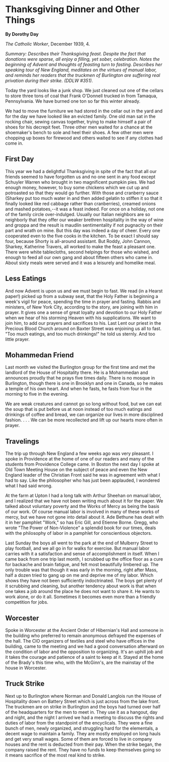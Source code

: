 Thanksgiving Dinner and Other Things
====================================

**By Dorothy Day**

*The Catholic Worker*, December 1939, 4.

*Summary: Describes their Thanksgiving feast. Despite the fact that
donations were sparse, all enjoy a filling, yet sober, celebration.
Notes the beginning of Advent and thoughts of feasting turn to fasting.
Describes her speaking tour of New England, meditates on the virtues of
manual labor, and reminds her readers that the truckmen of Burlington
are suffering real privation during their strike. (DDLW \#351).*

Today the yard looks like a junk shop. We just cleaned out one of the
cellars to store three tons of coal that Frank O'Donnell trucked in from
Tamaqua, Pennsylvania. We have burned one ton so far this winter
already.

We had to move the furniture we had stored in the cellar out in the yard
and for the day we have looked like an evicted family. One old man sat
in the rocking chair, sewing canvas together, trying to make himself a
pair of shoes for his decrepit feet. Three other men waited for a chance
at the shoemaker's bench to sole and heel their shoes. A few other men
were chopping up boxes for firewood and others waited to see if any
clothes had come in.

First Day
---------

This year we had a delightful Thanksgiving in spite of the fact that all
our friends seemed to have forgotten us and no one sent in any food
except Schuyler Warren who brought in two magnificent pumpkin pies. We
had enough money, however, to buy some chickens which we cut up and
potroasted so that they would go further. With those and cranberry sauce
(Sharkey put too much water in and then added gelatin to stiffen it so
that it finally looked like red cabbage rather than cranberries),
creamed onions and mashed potatoes,--it was a feast indeed. For once on
a holiday, not one of the family circle over-indulged. Usually our
Italian neighbors are so neighborly that they offer our weaker brethren
hospitality in the way of wine and groppa and the result is maudlin
sentimentality if not pugnacity on their part and wrath on mine. But
this day was indeed a day of cheer. Every one cooperated even to the
five cooks in the kitchen. To be exact I should say four, because Shorty
is all-around assistant. But Roddy, John Cannon, Sharkey, Katherine
Travers, all worked to make the feast a pleasant one. There were white
tablecloths, second helpings for those who wished, and enough to feed
all our own gang and about fifteen others who came in. About sixty meals
were served and it was a leisurely and homelike meal.

Less Eatings
------------

And now Advent is upon us and we must begin to fast. We read (in a
Hearst paper!) picked up from a subway seat, that the Holy Father is
beginning a week's vigil for peace, spending the time in prayer and
fasting. Rabbis and ministers, of New York City, according to the story,
are joining with him in prayer. It gives one a sense of great loyalty
and devotion to our Holy Father when we hear of his storming Heaven with
his supplications. We want to join him, to add our prayers and
sacrifices to his. Last Lent our priest in the Precious Blood Church
around on Baxter Street was enjoining us all to fast. "Too much eatings,
and too much drinkings!" he told us sternly. And too little prayer.

Mohammedan Friend
-----------------

Last month we visited the Burlington group for the first time and met
the landlord of the House of Hospitality there. He is a Mohammedan and
announces proudly that he prays five times daily. There is no mosque in
Burlington, though there is one in Brooklyn and one in Canada, so he
makes a temple of his own heart. And when he fasts, he fasts from four
in the morning to five in the evening.

We are weak creatures and cannot go so long without food, but we can eat
the soup that is put before us at noon instead of too much eatings and
drinkings of coffee and bread, we can organize our lives in more
disciplined fashion. . . . We can be more recollected and lift up our
hearts more often in prayer.

Travelings
----------

The trip up through New England a few weeks ago was very pleasant. I
spoke in Providence at the home of one of our readers and many of the
students from Providence College came. In Boston the next day I spoke at
Old Town Meeting House on the subject of peace and even the New England
leader of the Christian Front said he was in agreement with what I had
to say. Like the philosopher who has just been applauded, I wondered
what I had said wrong.

At the farm at Upton I had a long talk with Arthur Sheehan on manual
labor, and I realized that we have not been writing much about it for
the paper. We talked about voluntary poverty and the Works of Mercy as
being the basis of our work. Of course manual labor is involved in many
of these works of mercy, but we have not gone into detail about it. Ade
Bethune has dealt with it in her pamphlet "Work," so has Eric Gill, and
Etienne Borne. Gregg, who wrote "The Power of Non-Violence" a splendid
book for our times, deals with the philosophy of labor in a pamphlet for
conscientious objectors.

Last Sunday the boys all went to the park at the end of Mulberry Street
to play football, and we all go in for walks for exercise. But manual
labor carries with it a satisfaction and sense of accomplishment in
itself. When I came back from one trip last month, I scrubbed up the
office floor as a cure for backache and brain fatigue, and felt most
beautifully limbered up. The only trouble was that though it was early
in the morning, right after Mass, half a dozen tried to gang up on me
and deprive me of my labor. Which shows they have not been sufficiently
indoctrinated. The boys get plenty of it scrubbing and cleaning, but
another tendency about work is that when one takes a job around the
place he does not want to share it. He wants to work alone, or do it
all. Sometimes it becomes even more than a friendly competition for
jobs.

Worcester
---------

Spoke in Worcester at the Ancient Order of Hibernian's Hall and someone
in the building who preferred to remain anonymous defrayed the expenses
of the hall. The CIO organizers of textiles and steel who have offices
in the building, came to the meeting and we had a good conversation
afterward on the condition of labor and the opposition to organizing.
It's an uphill job and it takes the courage and patience of a saint to
keep at it. Stayed at the home of the Brady's this time who, with the
McGinn's, are the mainstay of the house in Worcester.

Truck Strike
------------

Next up to Burlington where Norman and Donald Langlois run the House of
Hospitality down on Battery Street which is just across from the lake
front. The truckmen are on strike in Burlington and the boys had turned
over half of the headquarters for the men to meet in. They use it as a
hangout, day and night, and the night I arrived we had a meeting to
discuss the rights and duties of labor from the standpoint of the
encyclicals. They were a fine bunch of men, newly organized, and
struggling hard for the elementals, a decent wage to maintain a family.
They are mostly employed on long hauls and get very small wages. Some of
them are forced to live in company houses and the rent is deducted from
their pay. When the strike began, the company raised the rent. They have
no funds to keep themselves going so it means sacrifice of the most real
kind to strike.
